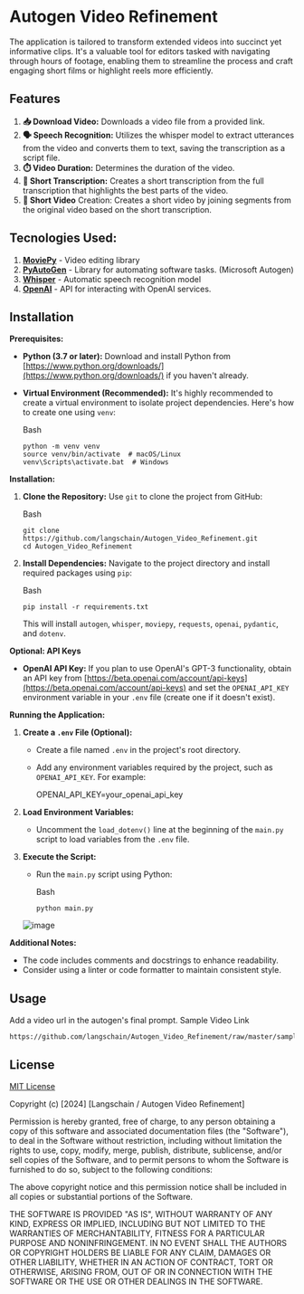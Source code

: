 # Autogen Video Refinement

The application is tailored to transform extended videos into succinct yet informative clips. It's a valuable tool for editors tasked with navigating through hours of footage, enabling them to streamline the process and craft engaging short films or highlight reels more efficiently.
## Features


1. **📥 Download Video:** Downloads a video file from a provided link.
2. **🗣️ Speech Recognition:** Utilizes the whisper model to extract utterances from the video and converts them to text, saving the transcription as a script file.
3. **⏱️ Video Duration:** Determines the duration of the video.
4. **📝 Short Transcription:** Creates a short transcription from the full transcription that highlights the best parts of the video.
5. **🎥 Short Video** Creation: Creates a short video by joining segments from the original video based on the short transcription.

## Tecnologies Used:

1. [**MoviePy**](https://pypi.org/project/moviepy/) - Video editing library
2. [**PyAutoGen**](https://microsoft.github.io/autogen/) - Library for automating software tasks. (Microsoft Autogen)
3. [**Whisper**](https://github.com/openai/whisper) - Automatic speech recognition model
4. [**OpenAI**](https://openai.com/) - API for interacting with OpenAI services.

## Installation
**Prerequisites:**

*   **Python (3.7 or later):** Download and install Python from [https://www.python.org/downloads/](https://www.python.org/downloads/) if you haven't already.
    
*   **Virtual Environment (Recommended):** It's highly recommended to create a virtual environment to isolate project dependencies. Here's how to create one using `venv`:
    
    Bash
    
        python -m venv venv
        source venv/bin/activate  # macOS/Linux
        venv\Scripts\activate.bat  # Windows

**Installation:**

1.  **Clone the Repository:** Use `git` to clone the project from GitHub:
    
    Bash
    
        git clone https://github.com/langschain/Autogen_Video_Refinement.git
        cd Autogen_Video_Refinement
    
2.  **Install Dependencies:** Navigate to the project directory and install required packages using `pip`:
    
    Bash
    
        pip install -r requirements.txt
    
    This will install `autogen`, `whisper`, `moviepy`, `requests`, `openai`, `pydantic`, and `dotenv`.
    

**Optional: API Keys**

*   **OpenAI API Key:** If you plan to use OpenAI's GPT-3 functionality, obtain an API key from [https://beta.openai.com/account/api-keys](https://beta.openai.com/account/api-keys) and set the `OPENAI_API_KEY` environment variable in your `.env` file (create one if it doesn't exist).

**Running the Application:**

1.  **Create a `.env` File (Optional):**
    
    *   Create a file named `.env` in the project's root directory.
        
    *   Add any environment variables required by the project, such as `OPENAI_API_KEY`. For example:
        
        OPENAI_API_KEY=your_openai_api_key
        
2.  **Load Environment Variables:**
    
    *   Uncomment the `load_dotenv()` line at the beginning of the `main.py` script to load variables from the `.env` file.
3.  **Execute the Script:**
    
    *   Run the `main.py` script using Python:
        
        Bash
        
            python main.py
    ![image](https://github.com/langschain/Autogen_Video_Refinement/assets/100914015/51221352-d6aa-4b76-8e58-e97001d955e8)

**Additional Notes:**

*   The code includes comments and docstrings to enhance readability.
*   Consider using a linter or code formatter to maintain consistent style.

## Usage

Add a video url in the autogen's final prompt.
Sample Video Link
```
https://github.com/langschain/Autogen_Video_Refinement/raw/master/sample_video.mp4
```


## License

[MIT License](https://opensource.org/license/mit)

Copyright (c) [2024] [Langschain / Autogen Video Refinement]

Permission is hereby granted, free of charge, to any person obtaining a copy
of this software and associated documentation files (the "Software"), to deal
in the Software without restriction, including without limitation the rights
to use, copy, modify, merge, publish, distribute, sublicense, and/or sell
copies of the Software, and to permit persons to whom the Software is
furnished to do so, subject to the following conditions:

The above copyright notice and this permission notice shall be included in all
copies or substantial portions of the Software.

THE SOFTWARE IS PROVIDED "AS IS", WITHOUT WARRANTY OF ANY KIND, EXPRESS OR
IMPLIED, INCLUDING BUT NOT LIMITED TO THE WARRANTIES OF MERCHANTABILITY,
FITNESS FOR A PARTICULAR PURPOSE AND NONINFRINGEMENT. IN NO EVENT SHALL THE
AUTHORS OR COPYRIGHT HOLDERS BE LIABLE FOR ANY CLAIM, DAMAGES OR OTHER
LIABILITY, WHETHER IN AN ACTION OF CONTRACT, TORT OR OTHERWISE, ARISING FROM,
OUT OF OR IN CONNECTION WITH THE SOFTWARE OR THE USE OR OTHER DEALINGS IN THE
SOFTWARE.

